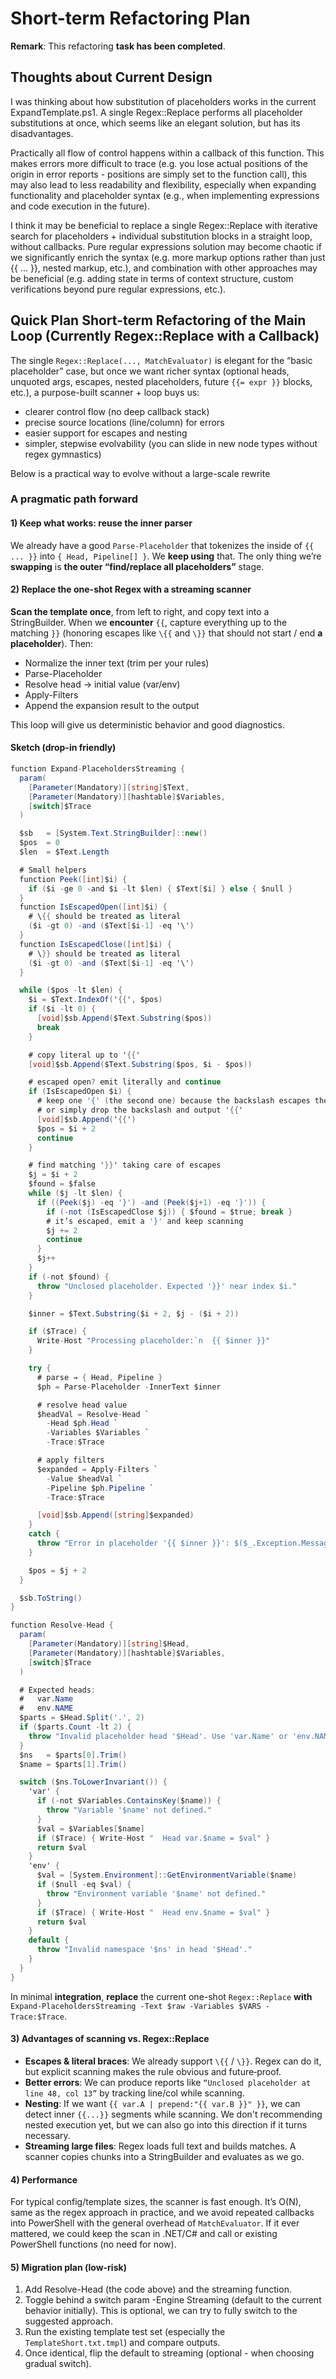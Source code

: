 
# Short-term Refactoring Plan

**Remark**:
This refactoring **task has been completed**.

## Thoughts about Current Design

I was thinking about how substitution of placeholders works in the current ExpandTemplate.ps1. A single Regex::Replace performs all placeholder substitutions at once, which seems like an  elegant solution, but has its disadvantages.

Practically all flow of control happens within a callback of this function. This makes errors more difficult to trace (e.g. you lose actual positions of the origin in error reports - positions are simply set to the function call), this may also lead to less readability and flexibility, especially when expanding functionality and placeholder syntax (e.g., when implementing expressions and code execution in the future).

I think it may be beneficial to replace a single Regex::Replace with iterative search for placeholders + individual substitution blocks in a straight loop, without callbacks. Pure regular expressions solution may become chaotic if we significantly enrich the syntax (e.g. more markup options rather than just {{ ... }}, nested markup, etc.), and combination with other approaches may be beneficial (e.g. adding state in terms of context structure, custom verifications beyond pure regular expressions, etc.).

## Quick Plan Short-term Refactoring of the Main Loop (Currently Regex::Replace with a Callback)

The single `Regex::Replace(..., MatchEvaluator)` is elegant for the “basic placeholder” case, but once we want richer syntax (optional heads, unquoted args, escapes, nested placeholders, future `{{= expr }}` blocks, etc.), a purpose-built scanner + loop buys us:

* clearer control flow (no deep callback stack)
* precise source locations (line/column) for errors
* easier support for escapes and nesting
* simpler, stepwise evolvability (you can slide in new node types without regex gymnastics)

Below is a practical way to evolve without a large-scale rewrite

### A pragmatic path forward

#### 1) Keep what works: reuse the inner parser

We already have a good `Parse-Placeholder` that tokenizes the inside of `{{ ... }}` into `{ Head, Pipeline[] }`. We **keep using** that. The only thing we’re **swapping** is **the outer “find/replace all placeholders”** stage.

#### 2) Replace the one-shot Regex with a streaming scanner

**Scan the template once**, from left to right, and copy text into a StringBuilder. When we **encounter** `{{`, capture everything up to the matching `}}` (honoring escapes like `\{{` and `\}}` that should not start / end **a placeholder**). Then:

* Normalize the inner text (trim per your rules)
* Parse-Placeholder
* Resolve head → initial value (var/env)
* Apply-Filters
* Append the expansion result to the output

This loop will give us deterministic behavior and good diagnostics.

#### Sketch (drop-in friendly)

~~~ csharp
function Expand-PlaceholdersStreaming {
  param(
    [Parameter(Mandatory)][string]$Text,
    [Parameter(Mandatory)][hashtable]$Variables,
    [switch]$Trace
  )

  $sb   = [System.Text.StringBuilder]::new()
  $pos  = 0
  $len  = $Text.Length

  # Small helpers
  function Peek([int]$i) {
    if ($i -ge 0 -and $i -lt $len) { $Text[$i] } else { $null }
  }
  function IsEscapedOpen([int]$i) {
    # \{{ should be treated as literal
    ($i -gt 0) -and ($Text[$i-1] -eq '\')
  }
  function IsEscapedClose([int]$i) {
    # \}} should be treated as literal
    ($i -gt 0) -and ($Text[$i-1] -eq '\')
  }

  while ($pos -lt $len) {
    $i = $Text.IndexOf('{{', $pos)
    if ($i -lt 0) {
      [void]$sb.Append($Text.Substring($pos))
      break
    }

    # copy literal up to '{{'
    [void]$sb.Append($Text.Substring($pos, $i - $pos))

    # escaped open? emit literally and continue
    if (IsEscapedOpen $i) {
      # keep one '{' (the second one) because the backslash escapes the first
      # or simply drop the backslash and output '{{'
      [void]$sb.Append('{{')
      $pos = $i + 2
      continue
    }

    # find matching '}}' taking care of escapes
    $j = $i + 2
    $found = $false
    while ($j -lt $len) {
      if ((Peek($j) -eq '}') -and (Peek($j+1) -eq '}')) {
        if (-not (IsEscapedClose $j)) { $found = $true; break }
        # it’s escaped, emit a '}' and keep scanning
        $j += 2
        continue
      }
      $j++
    }
    if (-not $found) {
      throw "Unclosed placeholder. Expected '}}' near index $i."
    }

    $inner = $Text.Substring($i + 2, $j - ($i + 2))

    if ($Trace) {
      Write-Host "Processing placeholder:`n  {{ $inner }}"
    }

    try {
      # parse → { Head, Pipeline }
      $ph = Parse-Placeholder -InnerText $inner

      # resolve head value
      $headVal = Resolve-Head `
        -Head $ph.Head `
        -Variables $Variables `
        -Trace:$Trace

      # apply filters
      $expanded = Apply-Filters `
        -Value $headVal `
        -Pipeline $ph.Pipeline `
        -Trace:$Trace

      [void]$sb.Append([string]$expanded)
    }
    catch {
      throw "Error in placeholder '{{ $inner }}': $($_.Exception.Message)"
    }

    $pos = $j + 2
  }

  $sb.ToString()
}

function Resolve-Head {
  param(
    [Parameter(Mandatory)][string]$Head,
    [Parameter(Mandatory)][hashtable]$Variables,
    [switch]$Trace
  )

  # Expected heads:
  #   var.Name
  #   env.NAME
  $parts = $Head.Split('.', 2)
  if ($parts.Count -lt 2) {
    throw "Invalid placeholder head '$Head'. Use 'var.Name' or 'env.NAME'."
  }
  $ns   = $parts[0].Trim()
  $name = $parts[1].Trim()

  switch ($ns.ToLowerInvariant()) {
    'var' {
      if (-not $Variables.ContainsKey($name)) {
        throw "Variable '$name' not defined."
      }
      $val = $Variables[$name]
      if ($Trace) { Write-Host "  Head var.$name = $val" }
      return $val
    }
    'env' {
      $val = [System.Environment]::GetEnvironmentVariable($name)
      if ($null -eq $val) {
        throw "Environment variable '$name' not defined."
      }
      if ($Trace) { Write-Host "  Head env.$name = $val" }
      return $val
    }
    default {
      throw "Invalid namespace '$ns' in head '$Head'."
    }
  }
}
~~~

In minimal **integration**, **replace** the current one-shot `Regex::Replace` **with** `Expand-PlaceholdersStreaming -Text $raw -Variables $VARS -Trace:$Trace`.

#### 3) Advantages of scanning vs. Regex::Replace

* **Escapes & literal braces**: We already support `\{{` / `\}}`. Regex can do it, but explicit scanning makes the rule obvious and future‐proof.
* **Better errors**: We can produce reports like `“Unclosed placeholder at line 48, col 13”` by tracking line/col while scanning.
* **Nesting**: If we want `{{ var.A | prepend:"{{ var.B }}" }}`, we can detect inner `{{...}}` segments while scanning. We don't recommending nested execution yet, but we can also go into this direction if it turns necessary.
* **Streaming large files**: Regex loads full text and builds matches. A scanner copies chunks into a StringBuilder and evaluates as we go.

#### 4) Performance

For typical config/template sizes, the scanner is fast enough. It’s O(N), same as the regex approach in practice, and we avoid repeated callbacks into PowerShell with the general overhead of `MatchEvaluator`. If it ever mattered, we could keep the scan in .NET/C# and call or existing PowerShell functions (no need for now).

#### 5) Migration plan (low-risk)

1. Add Resolve-Head (the code above) and the streaming function.
1. Toggle behind a switch param -Engine Streaming (default to the current behavior initially). This is optional, we can try to fully switch to the suggested approach.
1. Run the existing template test set (especially the `TemplateShort.txt.tmpl`) and compare outputs.
1. Once identical, flip the default to streaming (optional - when choosing gradual switch).


